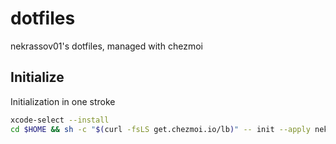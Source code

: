 # dotfiles

nekrassov01's dotfiles, managed with chezmoi

## Initialize

Initialization in one stroke

```sh
xcode-select --install
cd $HOME && sh -c "$(curl -fsLS get.chezmoi.io/lb)" -- init --apply nekrassov01
```
